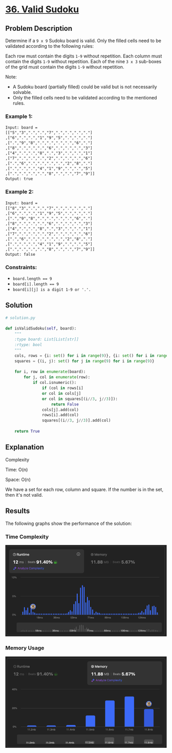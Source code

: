# [36. Valid Sudoku](https://leetcode.com/problems/valid-sudoku/description/)


## Problem Description

Determine if a `9 x 9` Sudoku board is valid. Only the filled cells need to be validated according to the following rules:

Each row must contain the digits `1-9` without repetition.
Each column must contain the digits `1-9` without repetition.
Each of the nine `3 x 3` sub-boxes of the grid must contain the digits `1-9` without repetition.

Note:
- A Sudoku board (partially filled) could be valid but is not necessarily solvable.
- Only the filled cells need to be validated according to the mentioned rules.

### Example 1:
```plaintext
Input: board = 
[["5","3",".",".","7",".",".",".","."]
,["6",".",".","1","9","5",".",".","."]
,[".","9","8",".",".",".",".","6","."]
,["8",".",".",".","6",".",".",".","3"]
,["4",".",".","8",".","3",".",".","1"]
,["7",".",".",".","2",".",".",".","6"]
,[".","6",".",".",".",".","2","8","."]
,[".",".",".","4","1","9",".",".","5"]
,[".",".",".",".","8",".",".","7","9"]]
Output: true
```

### Example 2:
```plaintext
Input: board = 
[["8","3",".",".","7",".",".",".","."]
,["6",".",".","1","9","5",".",".","."]
,[".","9","8",".",".",".",".","6","."]
,["8",".",".",".","6",".",".",".","3"]
,["4",".",".","8",".","3",".",".","1"]
,["7",".",".",".","2",".",".",".","6"]
,[".","6",".",".",".",".","2","8","."]
,[".",".",".","4","1","9",".",".","5"]
,[".",".",".",".","8",".",".","7","9"]]
Output: false
```


### Constraints:
- `board.length == 9`
- `board[i].length == 9`
- `board[i][j] is a digit 1-9 or '.'.`

## Solution

```python
# solution.py

def isValidSudoku(self, board):
    """
    :type board: List[List[str]]
    :rtype: bool
    """
    cols, rows = {i: set() for i in range(9)}, {i: set() for i in range(9)}
    squares = {(i, j): set() for j in range(9) for i in range(9)}
    
    for i, row in enumerate(board):
        for j, col in enumerate(row):
            if col.isnumeric():
                if (col in rows[i] 
                or col in cols[j] 
                or col in squares[(i//3, j//3)]):
                    return False
                cols[j].add(col)
                rows[i].add(col)
                squares[(i//3, j//3)].add(col)

    return True
```

## Explanation
Complexity

Time: O(n)

Space: O(n)

We have a set for each row, column and square. If the number is in the set, then it's not valid.

## Results

The following graphs show the performance of the solution:

### Time Complexity
![Time Complexity](./time.png)

### Memory Usage
![Memory Usage](./space.png)